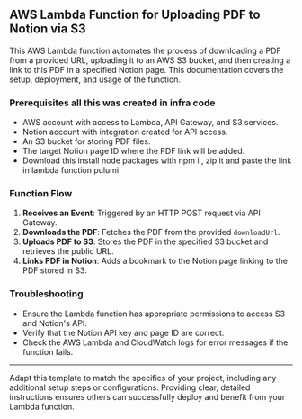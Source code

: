 ## AWS Lambda Function for Uploading PDF to Notion via S3

This AWS Lambda function automates the process of downloading a PDF from a provided URL, uploading it to an AWS S3 bucket, and then creating a link to this PDF in a specified Notion page. This documentation covers the setup, deployment, and usage of the function.

### Prerequisites all this was created in infra code

- AWS account with access to Lambda, API Gateway, and S3 services.
- Notion account with integration created for API access.
- An S3 bucket for storing PDF files.
- The target Notion page ID where the PDF link will be added.
- Download this install node packages with npm i , zip it and paste the link in lambda function pulumi

### Function Flow

1. **Receives an Event**: Triggered by an HTTP POST request via API Gateway.
2. **Downloads the PDF**: Fetches the PDF from the provided `downloadUrl`.
3. **Uploads PDF to S3**: Stores the PDF in the specified S3 bucket and retrieves the public URL.
4. **Links PDF in Notion**: Adds a bookmark to the Notion page linking to the PDF stored in S3.

### Troubleshooting

- Ensure the Lambda function has appropriate permissions to access S3 and Notion's API.
- Verify that the Notion API key and page ID are correct.
- Check the AWS Lambda and CloudWatch logs for error messages if the function fails.

---

Adapt this template to match the specifics of your project, including any additional setup steps or configurations. Providing clear, detailed instructions ensures others can successfully deploy and benefit from your Lambda function.
